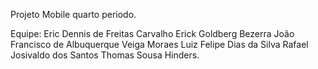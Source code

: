 Projeto Mobile quarto periodo.

Equipe:
Eric Dennis de Freitas Carvalho
Erick Goldberg Bezerra
João Francisco de Albuquerque Veiga Moraes
Luiz Felipe Dias da Silva
Rafael Josivaldo dos Santos
Thomas Sousa Hinders.

